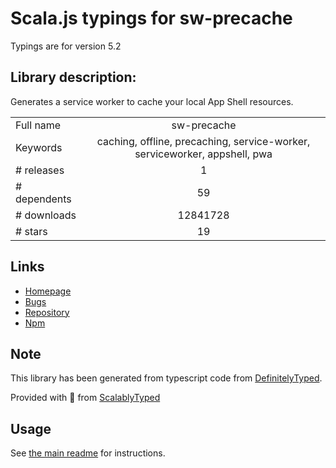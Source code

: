 
# Scala.js typings for sw-precache

Typings are for version 5.2

## Library description:
Generates a service worker to cache your local App Shell resources.

|                    |                 |
| ------------------ | :-------------: |
| Full name          | sw-precache |
| Keywords           | caching, offline, precaching, service-worker, serviceworker, appshell, pwa |
| # releases         | 1 |
| # dependents       | 59 |
| # downloads        | 12841728 |
| # stars            | 19 |

## Links
- [Homepage](https://github.com/googlechrome/sw-precache)
- [Bugs](https://github.com/googlechrome/sw-precache/issues)
- [Repository](https://github.com/googlechrome/sw-precache)
- [Npm](https://www.npmjs.com/package/sw-precache)
    


## Note
This library has been generated from typescript code from [DefinitelyTyped](https://definitelytyped.org).

Provided with :purple_heart: from [ScalablyTyped](https://github.com/oyvindberg/ScalablyTyped)

## Usage
See [the main readme](../../readme.md) for instructions.


